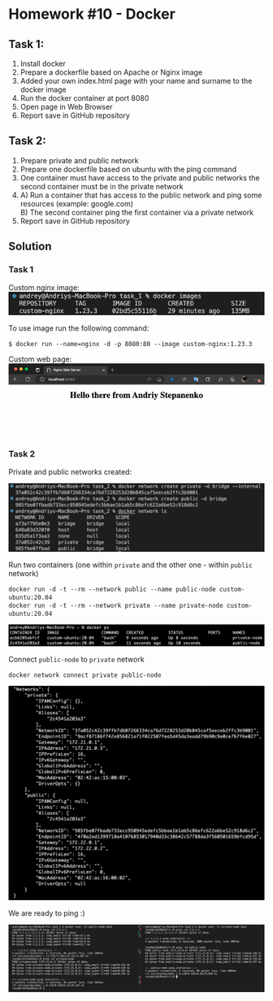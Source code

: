 # Homework #10 - Docker

## Task 1:
1. Install docker
2. Prepare a dockerfile based on Apache or Nginx image
3. Added your own index.html page with your name and surname to the docker image
4. Run the docker container at port 8080
5. Open page in Web Browser
6. Report save in GitHub repository

## Task 2:
1. Prepare private and public network
2. Prepare one dockerfile based on ubuntu with the ping command
3. One container must have access to the private and public networks the second container
must be in the private network
4. A) Run a container that has access to the public network and ping some resources (example: google.com)\
    B) The second container ping the first container via a private network
5. Report save in GitHub repository


## Solution

### Task 1

Custom nginx image:
![nginx-custom-image](./task_1/custom-nginx-image.png)

To use image run the following command:
```
$ docker run --name=nginx -d -p 8080:80 --image custom-nginx:1.23.3
```

Custom web page:
![nginx-custom-page](./task_1/nginx-task-1.png)

### Task 2

Private and public networks created:

![docker-networks](./task_2/network.png)

Run two containers (one within `private` and the other one - within `public` network)

```
docker run -d -t --rm --network public --name public-node custom-ubuntu:20.04
docker run -d -t --rm --network private --name private-node custom-ubuntu:20.04
```
![docker-nodes](./task_2/nodes.png)

Connect `public-node` to `private` network

```
docker network connect private public-node
```

![public-node-net](./task_2/public-node-nets.png)

We are ready to ping :)

![ping](./task_2/ping.png)
